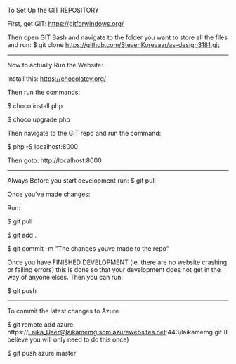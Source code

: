 To Set Up the GIT REPOSITORY

First, get GIT:
https://gitforwindows.org/

Then open GIT Bash and navigate to the folder you want to store all the files and run:
$ git clone https://github.com/StevenKorevaar/as-design3181.git

-----------------------------------------------------------------------------------------
Now to actually Run the Website:

Install this:
https://chocolatey.org/

Then run the commands:

$ choco install php

$ choco upgrade php

Then navigate to the GIT repo and run the command:

$ php -S localhost:8000

Then goto: http://localhost:8000 

---------------------------------------------------------------------------------------
Always Before you start development run:
$ git pull


Once you've made changes:

Run:

$ git pull

$ git add .

$ git commit -m "The changes youve made to the repo"

Once you have FINISHED DEVELOPMENT (ie. there are no website crashing or failing errors) 
this is done so that your development does not get in the way of anyone elses. Then you can run: 

$ git push

---------------------------------------------------------------------------------------
To commit the latest changes to Azure

$ git remote add azure https://Laika_User@laikamemg.scm.azurewebsites.net:443/laikamemg.git (I believe you will only need to do this once)

$ git push azure master

